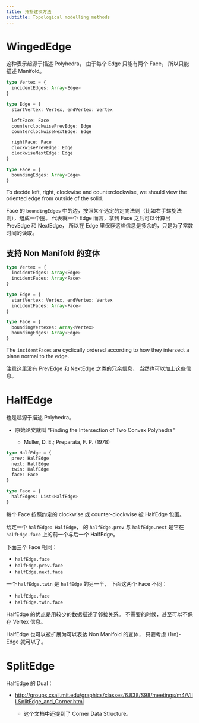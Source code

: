 ```yaml
---
title: 拓扑建模方法
subtitle: Topological modelling methods
---
```


# WingedEdge

这种表示起源于描述 Polyhedra，
由于每个 Edge 只能有两个 Face，
所以只能描述 Manifold。

```typescript
type Vertex = {
  incidentEdges: Array<Edge>
}

type Edge = {
  startVertex: Vertex, endVertex: Vertex

  leftFace: Face
  counterclockwisePrevEdge: Edge
  counterclockwiseNextEdge: Edge

  rightFace: Face
  clockwisePrevEdge: Edge
  clockwiseNextEdge: Edge
}

type Face = {
  boundingEdges: Array<Edge>
}
```

To decide left, right, clockwise and counterclockwise,
we should view the oriented edge from outside of the solid.

Face 的 `boundingEdges` 中的边，按照某个选定的定向法则（比如右手螺旋法则），组成一个圈。
代表就一个 Edge 而言，拿到 Face 之后可以计算出 PrevEdge 和 NextEdge，
所以在 Edge 里保存这些信息是多余的，只是为了常数时间的读取。

## 支持 Non Manifold 的变体

```typescript
type Vertex = {
  incidentEdges: Array<Edge>
  incidentFaces: Array<Face>
}

type Edge = {
  startVertex: Vertex, endVertex: Vertex
  incidentFaces: Array<Face>
}

type Face = {
  boundingVertexes: Array<Vertex>
  boundingEdges: Array<Edge>
}
```

The `incidentFaces` are cyclically ordered according to
how they intersect a plane normal to the edge.

注意这里没有 PrevEdge 和 NextEdge 之类的冗余信息，
当然也可以加上这些信息。

# HalfEdge

也是起源于描述 Polyhedra。

- 原始论文就叫 "Finding the Intersection of Two Convex Polyhedra"

  - Muller, D. E.; Preparata, F. P. (1978)

```typescript
type HalfEdge = {
  prev: HalfEdge
  next: HalfEdge
  twin: HalfEdge
  face: Face
}

type Face = {
  halfEdges: List<HalfEdge>
}
```

每个 Face 按照约定的 clockwise 或 counter-clockwise 被 HalfEdge 包围。

给定一个 `halfEdge: HalfEdge`，
的 `halfEdge.prev` 与 `halfEdge.next`
是它在 `halfEdge.face` 上的前一个与后一个 HalfEdge。

下面三个 Face 相同：

- `halfEdge.face`
- `halfEdge.prev.face`
- `halfEdge.next.face`

一个 `halfEdge.twin` 是 `halfEdge` 的另一半，
下面这两个 Face 不同：

- `halfEdge.face`
- `halfEdge.twin.face`

HalfEdge 的优点是用较少的数据描述了邻接关系。
不需要的时候，甚至可以不保存 Vertex 信息。

HalfEdge 也可以被扩展为可以表达 Non Manifold 的变体，
只要考虑 (1/n)-Edge 就可以了。

# SplitEdge

HalfEdge 的 Dual：

- http://groups.csail.mit.edu/graphics/classes/6.838/S98/meetings/m4/VIII.SplitEdge_and_Corner.html

  - 这个文档中还提到了 Corner Data Structure。
